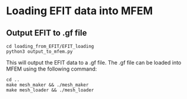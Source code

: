 # Loading EFIT data into MFEM

## Output EFIT to .gf file

```
cd loading_from_EFIT/EFIT_loading
python3 output_to_mfem.py
```

This will output the EFIT data to a .gf file. The .gf file can be loaded into MFEM using the following command:

```
cd ..
make mesh_maker && ./mesh_maker
make mesh_loader && ./mesh_loader
```
